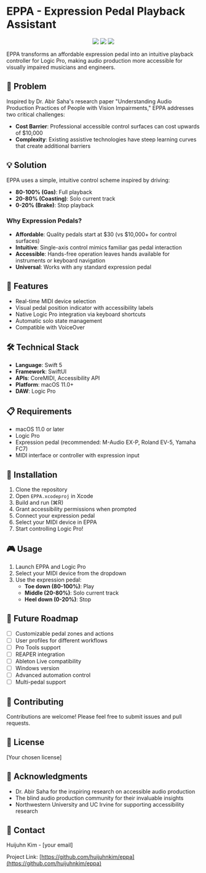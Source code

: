 # EPPA - Expression Pedal Playback Assistant

<p align="center">
  <img src="https://img.shields.io/badge/platform-macOS-blue">
  <img src="https://img.shields.io/badge/Swift-5.0-orange">
  <img src="https://img.shields.io/badge/Logic%20Pro-Compatible-green">
</p>

EPPA transforms an affordable expression pedal into an intuitive playback controller for Logic Pro, making audio production more accessible for visually impaired musicians and engineers.

## 🎯 Problem

Inspired by Dr. Abir Saha's research paper "Understanding Audio Production Practices of People with Vision Impairments," EPPA addresses two critical challenges:

- **Cost Barrier**: Professional accessible control surfaces can cost upwards of $10,000
- **Complexity**: Existing assistive technologies have steep learning curves that create additional barriers

## 💡 Solution

EPPA uses a simple, intuitive control scheme inspired by driving:

- **80-100% (Gas)**: Full playback
- **20-80% (Coasting)**: Solo current track
- **0-20% (Brake)**: Stop playback

### Why Expression Pedals?

- **Affordable**: Quality pedals start at $30 (vs $10,000+ for control surfaces)
- **Intuitive**: Single-axis control mimics familiar gas pedal interaction
- **Accessible**: Hands-free operation leaves hands available for instruments or keyboard navigation
- **Universal**: Works with any standard expression pedal

## 🚀 Features

- Real-time MIDI device selection
- Visual pedal position indicator with accessibility labels
- Native Logic Pro integration via keyboard shortcuts
- Automatic solo state management
- Compatible with VoiceOver

## 🛠 Technical Stack

- **Language**: Swift 5
- **Framework**: SwiftUI
- **APIs**: CoreMIDI, Accessibility API
- **Platform**: macOS 11.0+
- **DAW**: Logic Pro

## 📋 Requirements

- macOS 11.0 or later
- Logic Pro
- Expression pedal (recommended: M-Audio EX-P, Roland EV-5, Yamaha FC7)
- MIDI interface or controller with expression input

## 🔧 Installation

1. Clone the repository
2. Open `EPPA.xcodeproj` in Xcode
3. Build and run (⌘R)
4. Grant accessibility permissions when prompted
5. Connect your expression pedal
6. Select your MIDI device in EPPA
7. Start controlling Logic Pro!

## 🎮 Usage

1. Launch EPPA and Logic Pro
2. Select your MIDI device from the dropdown
3. Use the expression pedal:
   - **Toe down (80-100%)**: Play
   - **Middle (20-80%)**: Solo current track
   - **Heel down (0-20%)**: Stop

## 🔮 Future Roadmap

- [ ] Customizable pedal zones and actions
- [ ] User profiles for different workflows
- [ ] Pro Tools support
- [ ] REAPER integration
- [ ] Ableton Live compatibility
- [ ] Windows version
- [ ] Advanced automation control
- [ ] Multi-pedal support

## 🤝 Contributing

Contributions are welcome! Please feel free to submit issues and pull requests.

## 📝 License

[Your chosen license]

## 🙏 Acknowledgments

- Dr. Abir Saha for the inspiring research on accessible audio production
- The blind audio production community for their invaluable insights
- Northwestern University and UC Irvine for supporting accessibility research

## 📧 Contact

Huijuhn Kim - [your email]

Project Link: [https://github.com/huijuhnkim/eppa](https://github.com/huijuhnkim/eppa)